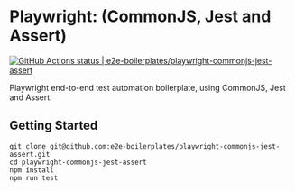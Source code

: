 # Playwright: (CommonJS, Jest and Assert)

[![GitHub Actions status | e2e-boilerplates/playwright-commonjs-jest-assert](https://github.com/e2e-boilerplates/playwright-commonjs-jest-assert/workflows/playwright-commonjs-jest-assert/badge.svg)](https://github.com/e2e-boilerplates/playwright-commonjs-jest-assert/actions?workflow=playwright-commonjs-jest-assert)

Playwright end-to-end test automation boilerplate, using CommonJS, Jest and Assert.

## Getting Started

    git clone git@github.com:e2e-boilerplates/playwright-commonjs-jest-assert.git
    cd playwright-commonjs-jest-assert
    npm install
    npm run test
